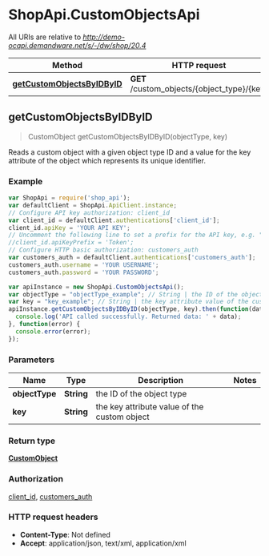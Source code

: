 # ShopApi.CustomObjectsApi

All URIs are relative to *http://demo-ocapi.demandware.net/s/-/dw/shop/20.4*

Method | HTTP request | Description
------------- | ------------- | -------------
[**getCustomObjectsByIDByID**](CustomObjectsApi.md#getCustomObjectsByIDByID) | **GET** /custom_objects/{object_type}/{key} | 



## getCustomObjectsByIDByID

> CustomObject getCustomObjectsByIDByID(objectType, key)



Reads a custom object with a given object type ID and a value for the  key attribute of the object which represents its unique identifier.

### Example

```javascript
var ShopApi = require('shop_api');
var defaultClient = ShopApi.ApiClient.instance;
// Configure API key authorization: client_id
var client_id = defaultClient.authentications['client_id'];
client_id.apiKey = 'YOUR API KEY';
// Uncomment the following line to set a prefix for the API key, e.g. "Token" (defaults to null)
//client_id.apiKeyPrefix = 'Token';
// Configure HTTP basic authorization: customers_auth
var customers_auth = defaultClient.authentications['customers_auth'];
customers_auth.username = 'YOUR USERNAME';
customers_auth.password = 'YOUR PASSWORD';

var apiInstance = new ShopApi.CustomObjectsApi();
var objectType = "objectType_example"; // String | the ID of the object type
var key = "key_example"; // String | the key attribute value of the custom object
apiInstance.getCustomObjectsByIDByID(objectType, key).then(function(data) {
  console.log('API called successfully. Returned data: ' + data);
}, function(error) {
  console.error(error);
});

```

### Parameters



Name | Type | Description  | Notes
------------- | ------------- | ------------- | -------------
 **objectType** | **String**| the ID of the object type | 
 **key** | **String**| the key attribute value of the custom object | 

### Return type

[**CustomObject**](CustomObject.md)

### Authorization

[client_id](../README.md#client_id), [customers_auth](../README.md#customers_auth)

### HTTP request headers

- **Content-Type**: Not defined
- **Accept**: application/json, text/xml, application/xml

